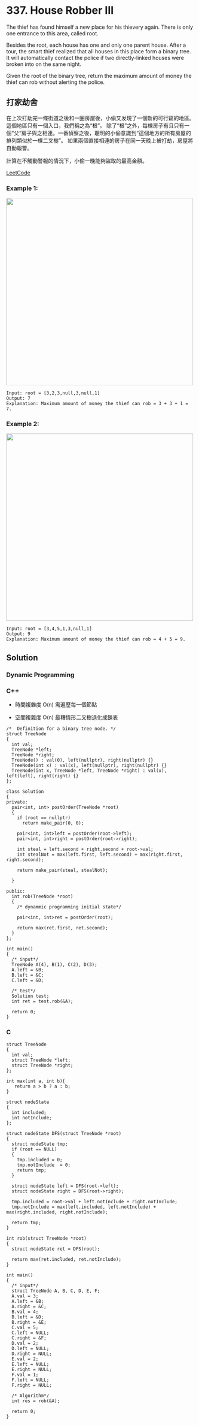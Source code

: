 # 337. House Robber III
The thief has found himself a new place for his thievery again. There is only one entrance to this area, called root.

Besides the root, each house has one and only one parent house. After a tour, the smart thief realized that all houses in this place form a binary tree. It will automatically contact the police if two directly-linked houses were broken into on the same night.

Given the root of the binary tree, return the maximum amount of money the thief can rob without alerting the police.

##  打家劫舍
在上次打劫完一條街道之後和一圈房屋後，小偷又发現了一個新的可行竊的地區。這個地區只有一個入口，我們稱之為“根”。 除了“根”之外，每棟房子有且只有一個“父“房子與之相連。一番偵察之後，聰明的小偷意識到“這個地方的所有房屋的排列類似於一棵二叉樹”。 如果兩個直接相連的房子在同一天晚上被打劫，房屋將自動報警。

計算在不觸動警報的情況下，小偷一晚能夠盜取的最高金額。

[LeetCode](https://leetcode.com/problems/house-robber-iii)

### Example 1:
<img src="img/337_q1.jpg" width = "500"/>

```
Input: root = [3,2,3,null,3,null,1]
Output: 7
Explanation: Maximum amount of money the thief can rob = 3 + 3 + 1 = 7.
```

### Example 2:
<img src="img/337_q2.jpg" width = "500"/>

```
Input: root = [3,4,5,1,3,null,1]
Output: 9
Explanation: Maximum amount of money the thief can rob = 4 + 5 = 9.
```
## Solution  
### Dynamic Programming

### C++

* 時間複雜度 O(n) 需遍歷每一個節點

* 空間複雜度 O(n) 最糟情形二叉樹退化成鍊表

```
/*  Definition for a binary tree node. */
struct TreeNode
{
  int val;
  TreeNode *left;
  TreeNode *right;
  TreeNode() : val(0), left(nullptr), right(nullptr) {}
  TreeNode(int x) : val(x), left(nullptr), right(nullptr) {}
  TreeNode(int x, TreeNode *left, TreeNode *right) : val(x), left(left), right(right) {}
};

class Solution
{
private:
  pair<int, int> postOrder(TreeNode *root)
  {
    if (root == nullptr)
      return make_pair(0, 0);

    pair<int, int>left = postOrder(root->left);
    pair<int, int>right = postOrder(root->right);

    int steal = left.second + right.second + root->val;
    int stealNot = max(left.first, left.second) + max(right.first, right.second);

    return make_pair(steal, stealNot);

  }

public:
  int rob(TreeNode *root)
  {
    /* dynammic programming initial state*/
    
    pair<int, int>ret = postOrder(root);

    return max(ret.first, ret.second);
  }
};

int main()
{
  /* input*/
  TreeNode A(4), B(1), C(2), D(3);
  A.left = &B;
  B.left = &C;
  C.left = &D;

  /* test*/
  Solution test;
  int ret = test.rob(&A);

  return 0;
}
```

### C

```
struct TreeNode
{
  int val;
  struct TreeNode *left;
  struct TreeNode *right;
};

int max(int a, int b){
   return a > b ? a : b;
}

struct nodeState
{
  int included;
  int notInclude;
};

struct nodeState DFS(struct TreeNode *root)
{
  struct nodeState tmp;
  if (root == NULL)
  {
    tmp.included = 0;
    tmp.notInclude  = 0;
    return tmp;
  }

  struct nodeState left = DFS(root->left);
  struct nodeState right = DFS(root->right);

  tmp.included = root->val + left.notInclude + right.notInclude;
  tmp.notInclude = max(left.included, left.notInclude) + max(right.included, right.notInclude);

  return tmp;
}

int rob(struct TreeNode *root)
{
  struct nodeState ret = DFS(root);

  return max(ret.included, ret.notInclude);
}

int main()
{
  /* input*/
  struct TreeNode A, B, C, D, E, F;
  A.val = 3;
  A.left = &B;
  A.right = &C;
  B.val = 4;
  B.left = &D;
  B.right = &E;
  C.val = 5;
  C.left = NULL;
  C.right = &F;
  D.val = 2;
  D.left = NULL;
  D.right = NULL;
  E.val = 2;
  E.left = NULL;
  E.right = NULL;
  F.val = 1;
  F.left = NULL;
  F.right = NULL;

  /* Algorithm*/
  int res = rob(&A);

  return 0;
}
```


